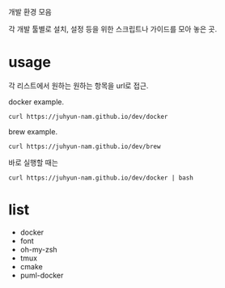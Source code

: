 개발 환경 모음

각 개발 툴별로 설치, 설정 등을 위한 스크립트나 가이드를 모아 놓은 곳.

# usage


각 리스트에서 원하는 원하는 항목을 url로 접근.

docker example.

```
curl https://juhyun-nam.github.io/dev/docker
```

brew example.

```
curl https://juhyun-nam.github.io/dev/brew
```

바로 실행할 때는

```
curl https://juhyun-nam.github.io/dev/docker | bash
```

# list

* docker
* font
* oh-my-zsh
* tmux
* cmake
* puml-docker
